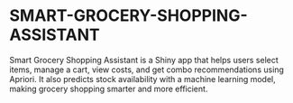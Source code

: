 # SMART-GROCERY-SHOPPING-ASSISTANT
Smart Grocery Shopping Assistant is a Shiny app that helps users select items, manage a cart, view costs, and get combo recommendations using Apriori. It also predicts stock availability with a machine learning model, making grocery shopping smarter and more efficient.
